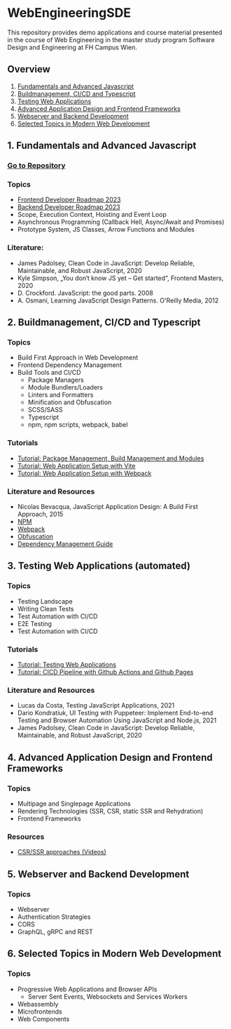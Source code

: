 # WebEngineeringSDE
This repository provides demo applications and course material presented in the course of Web Engineering in the master study program Software Design and Engineering at FH Campus Wien.

## Overview
1. [Fundamentals and Advanced Javascript](#fundamentals)
2. [Buildmanagement, CI/CD and Typescript](#toolchain)
3. [Testing Web Applications](#testing)
4. [Advanced Application Design and Frontend Frameworks](#architectures)
5. [Webserver and Backend Development](#frameworks)
6. [Selected Topics in Modern Web Development](#trends)


## <a name="fundamentals">1. Fundamentals and Advanced Javascript</a>
### [Go to Repository](https://github.com/leonardo1710/WebEngineeringSDE/tree/main/01Fundamentals)

### Topics
* [Frontend Developer Roadmap 2023](https://roadmap.sh/frontend)
* [Backend Developer Roadmap 2023](https://roadmap.sh/backend)
* Scope, Execution Context, Hoisting and Event Loop 
* Asynchronous Programming (Callback Hell, Async/Await and Promises)
* Prototype System, JS Classes, Arrow Functions and Modules

### Literature:
* James Padolsey, Clean Code in JavaScript: Develop Reliable, Maintainable, and Robust JavaScript, 2020
* Kyle Simpson, „You don‘t know JS yet – Get started“, Frontend Masters, 2020
* D. Crockford. JavaScript: the good parts. 2008
* A. Osmani, Learning JavaScript Design Patterns. O'Reilly Media, 2012


## <a name="toolchain">2. Buildmanagement, CI/CD and Typescript</a>
### Topics

* Build First Approach in Web Development
* Frontend Dependency Management
* Build Tools and CI/CD
  * Package Managers
  * Module Bundlers/Loaders
  * Linters and Formatters
  * Minification and Obfuscation
  * SCSS/SASS
  * Typescript
  * npm, npm scripts, webpack, babel

### Tutorials
* [Tutorial: Package Management, Build Management and Modules](https://github.com/leonardo1710/WebEngineeringSDE/wiki/2-Package-Management,-Build-Management-and-Modules)
* [Tutorial: Web Application Setup with Vite](https://github.com/leonardo1710/WebEngineeringSDE/wiki/2.1-Vite-Web-Application-Setup) 
* [Tutorial: Web Application Setup with Webpack](https://github.com/leonardo1710/WebEngineeringSDE/wiki/2.2-Webpack-Web-Application-Setup)

### Literature and Resources
<ul>
    <li>Nicolas Bevacqua, JavaScript Application Design: A Build First Approach, 2015</li>
    <li><a href="https://www.npmjs.com/">NPM</a></li>
    <li><a href="https://webpack.js.org/">Webpack</a></li>
    <li><a href="https://medium.com/weekly-webtips/code-obfuscation-in-javascript-8c58757ec30b">Obfuscation</a></li>
    <li><a href="https://webdesign.tutsplus.com/tutorials/a-guide-to-dependency-management-in-front-end-development--cms-33963">Dependency Management Guide</a></li>
</ul>

## <a name="testing">3. Testing Web Applications (automated)</a>
### Topics
* Testing Landscape
* Writing Clean Tests
* Test Automation with CI/CD
* E2E Testing
* Test Automation with CI/CD

### Tutorials
* [Tutorial: Testing Web Applications](https://github.com/leonardo1710/WebEngineeringSDE/wiki/3.1-Testing-Web-Applications)
* [Tutorial: CICD Pipeline with Github Actions and Github Pages](https://github.com/leonardo1710/WebEngineeringSDE/wiki/3.2-CI-CD-Pipeline-with-Github-Pages-and-Github-Actions) 


### Literature and Resources

* Lucas da Costa, Testing JavaScript Applications, 2021
* Dario Kondratiuk, UI Testing with Puppeteer: Implement End-to-end Testing and Browser Automation Using JavaScript and Node.js, 2021
* James Padolsey, Clean Code in JavaScript: Develop Reliable, Maintainable, and Robust JavaScript, 2020

## <a name="architectures">4. Advanced Application Design and Frontend Frameworks</a>

### Topics

* Multipage and Singlepage Applications 
* Rendering Technologies (SSR, CSR, static SSR and Rehydration)
* Frontend Frameworks

### Resources

* [CSR/SSR approaches (Videos)](https://www.youtube.com/channel/UCZmc-euU6NuxQPQx5sgstlA)

## <a name="frameworks">5. Webserver and Backend Development</a>

### Topics

* Webserver 
* Authentication Strategies 
* CORS 
* GraphQL, gRPC and REST

## <a name="trends">6. Selected Topics in Modern Web Development</a>

### Topics
* Progressive Web Applications and Browser APIs 
  * Server Sent Events, Websockets and Services Workers 
* Webassembly 
* Microfrontends 
* Web Components

